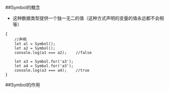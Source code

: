 ##Symbol的概念

- 这种数据类型提供一个独一无二的值（这种方式声明的变量的值永远都不会相等）

```
{
    //声明
    let al = Symbol();
    let a2 = Symbol();
    console.log(a1 === a2);    //false
    
    let a3 = Symbol.for('a3');
    let a4 = Symbol.for('a3');
    console.log(a3 === a4);    //true
}
```

##Symbol的作用



